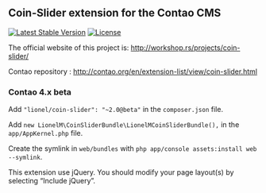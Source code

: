## Coin-Slider extension for the Contao CMS

[![Latest Stable Version](https://poser.pugx.org/lionel/coin-slider/v/stable)](https://packagist.org/packages/lionel/coin-slider)
[![License](https://poser.pugx.org/lionel/coin-slider/license)](https://packagist.org/packages/lionel/coin-slider)

The official website of this project is: <http://workshop.rs/projects/coin-slider/>

Contao repository : <http://contao.org/en/extension-list/view/coin-slider.html>

### Contao 4.x beta

Add `"lionel/coin-slider": "~2.0@beta"` in  the `composer.json` file.

Add `new LionelM\CoinSliderBundle\LionelMCoinSliderBundle(),` in the `app/AppKernel.php` file.

Create the symlink in `web/bundles` with `php app/console assets:install web --symlink`.

This extension use jQuery. You should modify your page layout(s) by selecting “Include jQuery”.
